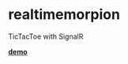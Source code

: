 realtimemorpion
===============

TicTacToe with SignalR

**<a href="realtimemorpion.azurezwebsites.net" target="new">demo</a>**


